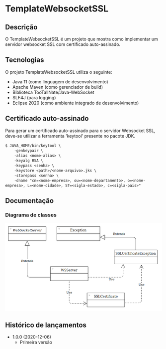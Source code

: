 # TemplateWebsocketSSL

## Descrição
O TemplateWebsocketSSL é um projeto que mostra como implementar um servidor websocket SSL com certificado auto-assinado.

## Tecnologias
O projeto TemplateWebsocketSSL utiliza o seguinte:

* Java 11 (como linguagem de desenvolvimento)
* Apache Maven (como gerenciador de build)
* Biblioteca TooTallNate/Java-WebSocket
* SLF4J (para logging)
* Eclipse 2020 (como ambiente integrado de desenvolvimento)

## Certificado auto-assinado
Para gerar um certificado auto-assinado para o servidor Websocket SSL, deve-se utilizar a ferramenta 'keytool' presente no pacote JDK.

```
$ JAVA_HOME/bin/keytool \
    -genkeypair \
    -alias <nome-alias> \
    -keyalg RSA \
    -keypass <senha> \
    -keystore <path>/<nome-arquivo>.jks \
    -storepass <senha> \
    -dname "cn=<nome-empresa>, ou=<nome-departamento>, o=<nome-empresa>, L=<nome-cidade>, ST=<sigla-estado>, c=<sigla-pais>"
```

## Documentação

### Diagrama de classes

![](docs/diagrama-classes.png) 

## Histórico de lançamentos

* 1.0.0 (2020-12-06)
    * Primeira versão
